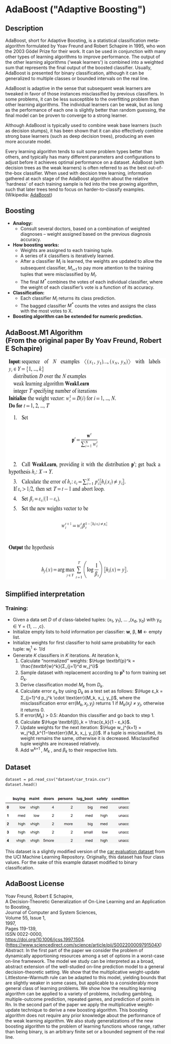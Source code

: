 # AdaBoost ("Adaptive Boosting")

## Description

AdaBoost, short for Adaptive Boosting, is a statistical classification meta-algorithm formulated by Yoav Freund and 
Robert Schapire in 1995, who won the 2003 Gödel Prize for their work. It can be used in conjunction with many other 
types of learning algorithms to improve performance. The output of the other learning algorithms ('weak learners') is 
combined into a weighted sum that represents the final output of the boosted classifier. Usually, AdaBoost is presented 
for binary classification, although it can be generalized to multiple classes or bounded intervals on the real line.

AdaBoost is adaptive in the sense that subsequent weak learners are tweaked in favor of those instances misclassified 
by previous classifiers. In some problems, it can be less susceptible to the overfitting problem than other learning 
algorithms. The individual learners can be weak, but as long as the performance of each one is slightly better than 
random guessing, the final model can be proven to converge to a strong learner.

Although AdaBoost is typically used to combine weak base learners (such as decision stumps), it has been shown that it 
can also effectively combine strong base learners (such as deep decision trees), producing an even more accurate model.

Every learning algorithm tends to suit some problem types better than others, and typically has many different 
parameters and configurations to adjust before it achieves optimal performance on a dataset. AdaBoost (with decision 
trees as the weak learners) is often referred to as the best out-of-the-box classifier. When used with decision tree 
learning, information gathered at each stage of the AdaBoost algorithm about the relative 'hardness' of each training 
sample is fed into the tree growing algorithm, such that later trees tend to focus on harder-to-classify examples. 
(Wikipedia: [AdaBoost](https://en.wikipedia.org/wiki/AdaBoost))

## Boosting

- **Analogy:** 
  - Consult several doctors, based on a combination of weighted diagnoses – weight assigned based on the previous 
  diagnosis accuracy.
- **How boosting works:**
  - Weights are assigned to each training tuple.
  - A series of _k_ classifiers is iteratively learned.
  - After a classifier _M<sub>i</sub>_ is learned, the weights are updated to allow the subsequent classifier, 
  _M<sub>i+1</sub>_ to pay more attention to the training tuples that were misclassified by _M<sub>i</sub>_.
  - The final _M<sup>*</sup>_ combines the votes of each individual classifier, where the weight of each classifier’s 
  vote is a function of its accuracy.
- **Classification:**
  - Each classifier _M<sub>i</sub>_ returns its class prediction.
  - The bagged classifier _M<sup>*</sup>_ counts the votes and assigns the class with the most votes to X.
- **Boosting algorithm can be extended for numeric prediction.**

## AdaBoost.M1 Algorithm<br/>(From the original paper By Yoav Freund, Robert E Schapire)

<picture>
  <source media="(prefers-color-scheme: dark)" srcset="assets/Algorithm-dark.png" width="615" height="695">
  <img alt="Algorithm-light img" src="assets/Algorithm-light.png" width="615" height="695">
</picture>

## Simplified interpretation
### Training:
- Given a data set _D_ of _d_ class-labeled tuples: (x<sub>1</sub>, y<sub>1</sub>), ... ,(x<sub>d</sub>, y<sub>d</sub>) 
with y<sub>d</sub> ∈ Y = {1, ... ,c}.
- Initialize empty lists to hold information per classifier: **w**, β, **M** ← empty list.
- Initialize weights for first classifier to hold same probability for each tuple: w<sub>j</sub><sup>1</sup> ← 1/d
- Generate _K_ classifiers in _K_ iterations. At iteration k,
  1. Calculate “normalized” weights: $\Huge \textbf{p}^k = \frac{\textbf{w}^k}{Σ_{j=1}^d w_j^i}$
  2. Sample dataset with replacement according to **p**<sup>k</sup> to form training set _D<sub>k</sub>_.
  3. Derive classification model _M<sub>k</sub>_ from _D<sub>k</sub>_.
  4. Calculate error _ε<sub>k</sub>_ by using _D<sub>k</sub>_ as a test set as follows: 
  $\Huge ε_k = Σ_{j=1}^d p_j^k \cdot \text{err}(M_k, x_j, y_j)$, where the misclassification error 
  $\text{err}(M_k, x_j, y_j)$ returns 1 if _M<sub>k</sub>(x<sub>j</sub>) ≠ y<sub>j</sub>_, otherwise it returns 0.
  5. If $\text{error}(M_k)$ > 0.5: Abandon this classifier and go back to step 1.
  6. Calculate $\Huge \textbf{β}_k = \frac{ε_k}{1 - ε_k}$.
  7. Update weights for the next iteration: $\Huge w_j^{k+1} = w_j^kβ_k^{1−\text{err}(M_k, x_j, y_j)}$. If a tuple is 
  misclassified, its weight remains the same, otherwise it is decreased. Misclassified tuple weights are increased 
  relatively.
  8. Add w<sup>k+1</sup> , _M<sub>k</sub>_ , and _β<sub>k</sub>_ to their respective lists.



## Dataset
    dataset = pd.read_csv("dataset/car_train.csv")
    dataset.head()
<br/>
<img src="assets/Dataset.png" alt="Image" width="391" height="146"> <br/>

This dataset is a slightly modified version of the [car evaluation dataset](https://archive.ics.uci.edu/ml/datasets/Car+Evaluation) 
from the UCI Machine Learning Repository. Originally, this dataset has four class values. For the sake of this example 
dataset modified to binary classification.<br/>

## AdaBoost License

Yoav Freund, Robert E Schapire, <br/>
A Decision-Theoretic Generalization of On-Line Learning and an Application to Boosting, <br/>
Journal of Computer and System Sciences, <br/>
Volume 55, Issue 1, <br/>
1997, <br/>
Pages 119-139, <br/>
ISSN 0022-0000, <br/>
https://doi.org/10.1006/jcss.1997.1504. <br/>
(https://www.sciencedirect.com/science/article/pii/S002200009791504X)<br/>
Abstract: In the first part of the paper we consider the problem of dynamically apportioning resources among a set of options in a worst-case on-line framework. The model we study can be interpreted as a broad, abstract extension of the well-studied on-line prediction model to a general decision-theoretic setting. We show that the multiplicative weight-update Littlestone–Warmuth rule can be adapted to this model, yielding bounds that are slightly weaker in some cases, but applicable to a considerably more general class of learning problems. We show how the resulting learning algorithm can be applied to a variety of problems, including gambling, multiple-outcome prediction, repeated games, and prediction of points in Rn. In the second part of the paper we apply the multiplicative weight-update technique to derive a new boosting algorithm. This boosting algorithm does not require any prior knowledge about the performance of the weak learning algorithm. We also study generalizations of the new boosting algorithm to the problem of learning functions whose range, rather than being binary, is an arbitrary finite set or a bounded segment of the real line. <br/>
